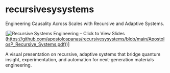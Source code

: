 # recursivesysystems
Engineering Causality Across Scales with Recursive and Adaptive Systems.

[![Recursive Systems Engineering – Click to View Slides]((https://github.com/apostolospanas/recursivesysystems/blob/main/RecursiveThumbnail.png))(https://github.com/apostolospanas/recursivesysystems/blob/main/ApostolosP_Recursive_Systems.pdf))]

A visual presentation on recursive, adaptive systems that bridge quantum insight, experimentation, and automation for next-generation materials engineering.
